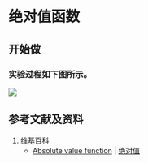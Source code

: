 # 绝对值函数

## 开始做

### 实验过程如下图所示。

![](/images/函数和极限/初等函数/幂函数/绝对值函数/1a1.jpg)

## 参考文献及资料

1. 维基百科
	- [Absolute value function](https://en.wikipedia.org/wiki/Absolute_value#Absolute_value_function) | [绝对值](https://zh.wikipedia.org/wiki/绝对值) 